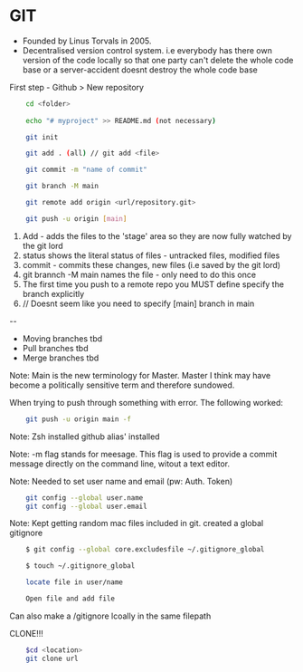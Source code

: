 # GIT

- Founded by Linus Torvals in 2005.
- Decentralised version control system. i.e everybody has there own version of the code locally so that 
one party can't delete the whole code base or a server-accident doesnt destroy the whole code base 

First step - Github > New repository

```bash
	cd <folder>
	
	echo "# myproject" >> README.md (not necessary)

	git init

	git add . (all) // git add <file>

	git commit -m "name of commit"

	git branch -M main 

	git remote add origin <url/repository.git>

	git push -u origin [main]
```

1. Add - adds the files to the 'stage' area so they are now fully watched by the git lord
2. status shows the literal status of files - untracked files, modified files
3. commit - commits these changes, new files (i.e saved by the git lord)
4. git brannch -M main names the file - only need to do this once
5. The first time you push to a remote repo you MUST define specify the branch explicitly
6. // Doesnt seem like you need to specify [main] branch in main


--

* Moving branches tbd
* Pull branches tbd
* Merge branches tbd



Note: Main is the new terminology for Master. Master I think may have become a politically sensitive term and therefore sundowed. 

When trying to push through something with error. The following worked:


```bash
	git push -u origin main -f
```

Note: Zsh installed github alias' installed

Note: -m flag stands for meesage. This flag is used to provide a commit message directly on the command line, witout a text editor.

Note: Needed to set user name and email (pw: Auth. Token)

```bash
	git config --global user.name
	git config --global user.email
```

Note: Kept getting random mac files included in git. created a global gitignore

```bash
	$ git config --global core.excludesfile ~/.gitignore_global

	$ touch ~/.gitignore_global

	locate file in user/name

	Open file and add file
```

Can also make a /gitignore lcoally in the same filepath

CLONE!!!

```bash
	$cd <location>
	git clone url
```